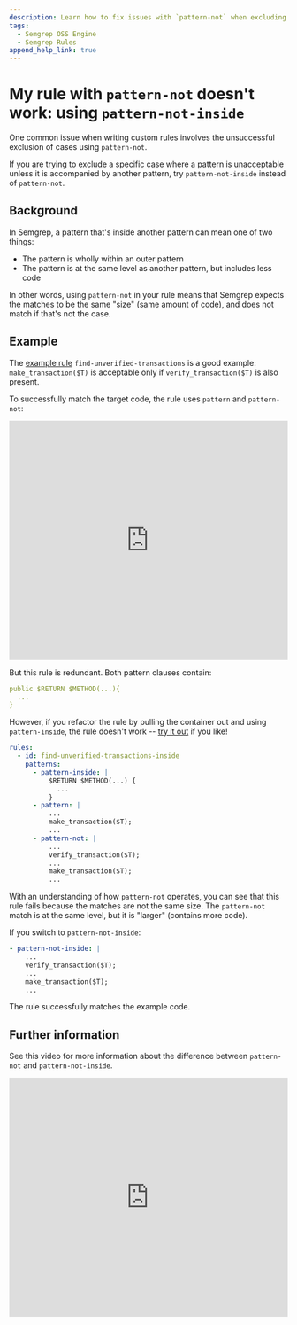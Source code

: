 ```yaml
---
description: Learn how to fix issues with `pattern-not` when excluding cases in custom rules.
tags:
  - Semgrep OSS Engine
  - Semgrep Rules
append_help_link: true
---
```




# My rule with `pattern-not` doesn't work: using `pattern-not-inside`

One common issue when writing custom rules involves the unsuccessful exclusion of cases using `pattern-not`.

If you are trying to exclude a specific case where a pattern is unacceptable unless it is accompanied by another pattern, try `pattern-not-inside` instead of `pattern-not`.

## Background

In Semgrep, a pattern that's inside another pattern can mean one of two things:

* The pattern is wholly within an outer pattern
* The pattern is at the same level as another pattern, but includes less code

In other words, using `pattern-not` in your rule means that Semgrep expects the matches to be the same "size" (same amount of code), and does not match if that's not the case.

## Example

The [example rule](https://semgrep.dev/docs/writing-rules/rule-ideas/#systematize-project-specific-coding-patterns) `find-unverified-transactions` is a good example: `make_transaction($T)` is acceptable only if `verify_transaction($T)` is also present.

To successfully match the target code, the rule uses `pattern` and `pattern-not`:

<iframe src="https://semgrep.dev/embed/editor?snippet=Nr3z" title="pattern-not rule for unverified transactions" width="100%" height="432px" frameBorder="0"></iframe>

But this rule is redundant. Both pattern clauses contain:

```yml
public $RETURN $METHOD(...){
  ...
}
```

However, if you refactor the rule by pulling the container out and using `pattern-inside`, the rule doesn't work -- [try it out](https://semgrep.dev/playground/s/KZOd?editorMode=advanced) if you like!

```yml
rules:
  - id: find-unverified-transactions-inside
    patterns:
      - pattern-inside: |
          $RETURN $METHOD(...) {
            ...
          }
      - pattern: |
          ...
          make_transaction($T);
          ...
      - pattern-not: |
          ...
          verify_transaction($T);
          ...
          make_transaction($T);
          ...
```

With an understanding of how `pattern-not` operates, you can see that this rule fails because the matches are not the same size. The `pattern-not` match is at the same level, but it is "larger" (contains more code).

If you switch to `pattern-not-inside`:

```yml
- pattern-not-inside: |
    ...
    verify_transaction($T);
    ...
    make_transaction($T);
    ...
```

The rule successfully matches the example code.

## Further information

See this video for more information about the difference between `pattern-not` and  `pattern-not-inside`.

<iframe class="yt_embed" width="100%" height="432px" src="https://www.youtube.com/embed/g_Yrp9_ZK2c" frameborder="0" allowfullscreen></iframe>
